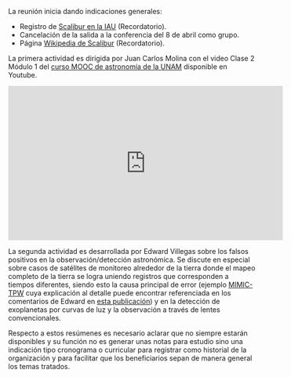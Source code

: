<!--
.. title: Reunión de grupo 20170325
.. slug: reunion-de-grupo-20170325
.. date: 2017-03-25 14:00:00 UTC-05:00
.. tags: divulgación, astronomía, falsos positivos, instrumentos
.. category: grupo scalibur/reunión
.. link:
.. description: Resumen de reunión del 25 de marzo de 2017
.. type: text
.. author: Edward Villegas Pulgarin
-->

La reunión inicia dando indicaciones generales:  
+   Registro de [Scalibur en la IAU](https://directory.iau.org/directory/819) (Recordatorio).  
+   Cancelación de la salida a la conferencia del 8 de abril como grupo.  
+   Página [Wikipedia de Scalibur](https://es.wikipedia.org/wiki/Organización_Scalibur) (Recordatorio).  

La primera actividad es dirigida por Juan Carlos Molina con el video Clase 2 Módulo 1 del [curso MOOC de astronomía de la UNAM](https://www.youtube.com/watch?v=4-sLkgyrQbI&index=2&list=PLMzligVMZfeexVgZvXe1L0ooX8ZcItfQf) disponible en Youtube.  

<iframe width="560" height="315" src="https://www.youtube.com/embed/4-sLkgyrQbI" frameborder="0" allowfullscreen></iframe>

La segunda actividad es desarrollada por Edward Villegas sobre los falsos positivos en la observación/detección astronómica. Se discute en especial sobre casos de satélites de monitoreo alrededor de la tierra donde el mapeo completo de la tierra se logra uniendo registros que corresponden a tiempos diferentes, siendo esto la causa principal de error (ejemplo [MIMIC-TPW](http://www.theeventchronicle.com/study/large-wave-energy-unknown-source-hitting-earth-now/#prettyPhoto) cuya explicación al detalle puede encontrar referenciada en los comentarios de Edward en [esta publicación](https://www.facebook.com/groups/ClubOriondeAstronomia/permalink/10154842259244921/)) y en la detección de exoplanetas por curvas de luz y la observación a través de lentes convencionales.  

Respecto a estos resúmenes es necesario aclarar que no siempre estarán disponibles y su función no es generar unas notas para estudio sino una indicación tipo cronograma o curricular para registrar como historial de la organización y para facilitar que los beneficiarios sepan de manera general los temas tratados.  
